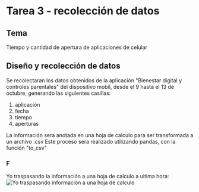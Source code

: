 # Tarea 3 - recolección de datos

## Tema
Tiempo y cantidad de apertura de aplicaciones de celular

## Diseño y recolección de datos
Se recolectaran los datos obtenidos de la aplicación "Bienestar digital y controles parentales" del dispositivo mobil, desde el 9 hasta el 13 de octubre, generando las siguientes casillas:
1. aplicación
1. fecha
1. tiempo 
1. aperturas

La información sera anotada en una hoja de calculo para ser transformada a un archivo .csv 
Este proceso sera realizado utilizando pandas, con la función  "to_csv"

### F
Yo traspasando la información a una hoja de calculo a ultima hora:
![Yo traspasando información a una hoja de calculo](https://pbs.twimg.com/media/FY2tU-VX0AIZo4_.jpg)
